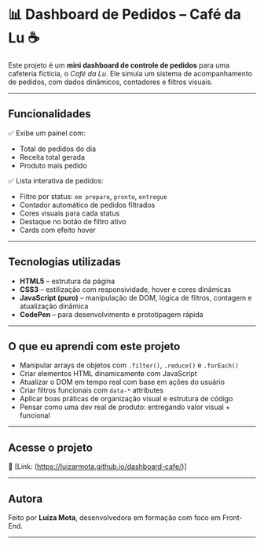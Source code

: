 # 📊 Dashboard de Pedidos – Café da Lu ☕️

Este projeto é um **mini dashboard de controle de pedidos** para uma cafeteria fictícia, o *Café da Lu*. Ele simula um sistema de acompanhamento de pedidos, com dados dinâmicos, contadores e filtros visuais.

---

## Funcionalidades

✅ Exibe um painel com:
- Total de pedidos do dia  
- Receita total gerada  
- Produto mais pedido  

✅ Lista interativa de pedidos:  
- Filtro por status: `em preparo`, `pronto`, `entregue`  
- Contador automático de pedidos filtrados  
- Cores visuais para cada status  
- Destaque no botão de filtro ativo  
- Cards com efeito hover

---

##  Tecnologias utilizadas

- **HTML5** – estrutura da página  
- **CSS3** – estilização com responsividade, hover e cores dinâmicas  
- **JavaScript (puro)** – manipulação de DOM, lógica de filtros, contagem e atualização dinâmica  
- **CodePen** – para desenvolvimento e prototipagem rápida  

---

## O que eu aprendi com este projeto

- Manipular arrays de objetos com `.filter()`, `.reduce()` e `.forEach()`  
- Criar elementos HTML dinamicamente com JavaScript  
- Atualizar o DOM em tempo real com base em ações do usuário  
- Criar filtros funcionais com `data-*` attributes  
- Aplicar boas práticas de organização visual e estrutura de código  
- Pensar como uma dev real de produto: entregando valor visual + funcional

---

##  Acesse o projeto

📌 [Link: (https://luizarmota.github.io/dashboard-cafe/)]

---

##  Autora

Feito por **Luíza Mota**, desenvolvedora em formação com foco em Front-End.  

---
